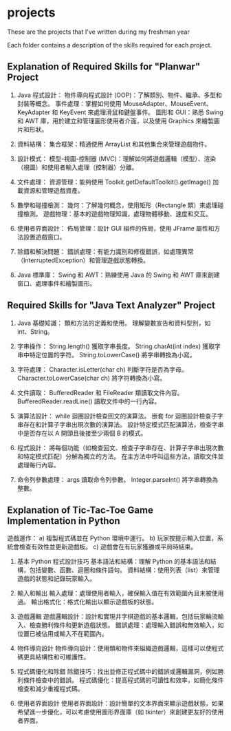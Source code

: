 # projects
These are the projects that I've written during my freshman year

Each folder contains a description of the skills required for each project.

## Explanation of Required Skills for "Planwar" Project
1. Java 程式設計：
物件導向程式設計 (OOP)：了解類別、物件、繼承、多型和封裝等概念。
事件處理：掌握如何使用 MouseAdapter、MouseEvent、KeyAdapter 和 KeyEvent 來處理滑鼠和鍵盤事件。
圖形和 GUI：熟悉 Swing 和 AWT 庫，用於建立和管理圖形使用者介面，以及使用 Graphics 來繪製圖片和形狀。

2. 資料結構：
集合框架：精通使用 ArrayList 和其他集合來管理遊戲物件。

3. 設計模式：
模型-視圖-控制器 (MVC)：理解如何將遊戲邏輯（模型）、渲染（視圖）和使用者輸入處理（控制器）分離。

4. 文件處理：
資源管理：能夠使用 Toolkit.getDefaultToolkit().getImage() 加載資源和管理遊戲資產。

5. 數學和碰撞檢測：
幾何：了解幾何概念，使用矩形（Rectangle 類）來處理碰撞檢測。
遊戲物理：基本的遊戲物理知識，處理物體移動、速度和交互。

6. 使用者界面設計：
佈局管理：設計 GUI 組件的佈局，使用 JFrame 屬性和方法設置遊戲窗口。

7. 除錯和解決問題：
錯誤處理：有能力識別和修復錯誤，如處理異常（InterruptedException）和管理遊戲狀態轉換。

8. Java 標準庫：
Swing 和 AWT：熟練使用 Java 的 Swing 和 AWT 庫來創建窗口、處理事件和繪製圖形。

## Required Skills for "Java Text Analyzer" Project
1. Java 基礎知識：
類和方法的定義和使用。
理解變數宣告和資料型別，如 int、String。

2. 字串操作：
String.length() 獲取字串長度。
String.charAt(int index) 獲取字串中特定位置的字符。
String.toLowerCase() 將字串轉換為小寫。

3. 字符處理：
Character.isLetter(char ch) 判斷字符是否為字母。
Character.toLowerCase(char ch) 將字符轉換為小寫。

4. 文件讀取：
BufferedReader 和 FileReader 類讀取文件內容。
BufferedReader.readLine() 讀取文件中的一行內容。

5. 演算法設計：
while 迴圈設計檢查回文的演算法。
嵌套 for 迴圈設計檢查子字串存在和計算子字串出現次數的演算法。
設計特定模式匹配演算法，檢查字串中是否存在以 A 開頭且後接至少兩個 B 的模式。

6. 程式設計：
將每個功能（如檢查回文、檢查子字串存在、計算子字串出現次數和特定模式匹配）分解為獨立的方法。
在主方法中呼叫這些方法，讀取文件並處理每行內容。

7. 命令列參數處理：
args 讀取命令列參數。
Integer.parseInt() 將字串轉換為整數。
## Explanation of Tic-Tac-Toe Game Implementation in Python
遊戲運作：
a) 複製程式碼並在 Python 環境中運行。
b) 玩家按提示輸入位置，系統會檢查有效性並更新遊戲板。
c) 遊戲會在有玩家獲勝或平局時結束。

1. 基本 Python 程式設計技巧
基本語法和結構：理解 Python 的基本語法和結構，包括變數、函數、迴圈和條件語句。
資料結構：使用列表（list）來管理遊戲的狀態和記錄玩家輸入。

2. 輸入和輸出
輸入處理：處理使用者輸入，確保輸入值在有效範圍內且未被使用過。
輸出格式化：格式化輸出以顯示遊戲板的狀態。

3. 遊戲邏輯
遊戲邏輯設計：設計和實現井字棋遊戲的基本邏輯，包括玩家輪流輸入、檢查勝利條件和更新遊戲狀態。
錯誤處理：處理輸入錯誤和無效輸入，如位置已被佔用或輸入不在範圍內。

4. 物件導向設計
物件導向設計：使用類和物件來組織遊戲邏輯，這樣可以使程式碼更具結構性和可維護性。

5. 程式碼優化和除錯
除錯技巧：找出並修正程式碼中的錯誤或邏輯漏洞，例如勝利條件檢查中的錯誤。
程式碼優化：提高程式碼的可讀性和效率，如簡化條件檢查和減少重複程式碼。

6. 使用者界面設計
使用者界面設計：設計簡單的文本界面來顯示遊戲狀態，如果希望進一步優化，可以考慮使用圖形界面庫（如 tkinter）來創建更友好的使用者界面。
